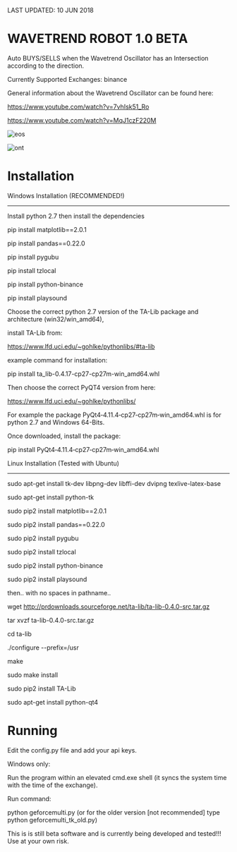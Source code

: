 ﻿LAST UPDATED: 10 JUN 2018

WAVETREND ROBOT 1.0 BETA
==

Auto BUYS/SELLS when the Wavetrend Oscillator has an Intersection according to the direction.

Currently Supported Exchanges: binance

General information about the Wavetrend Oscillator can be found here:

https://www.youtube.com/watch?v=7vhIsk51_Ro

https://www.youtube.com/watch?v=MqJ1czF220M



![eos](https://i.imgur.com/GS51zV3.png)

![ont](https://i.imgur.com/hqJQ0x0.png)

Installation
==

Windows Installation (RECOMMENDED!)
************************************************

Install python 2.7 then install the dependencies

pip install matplotlib==2.0.1

pip install pandas==0.22.0

pip install pygubu

pip install tzlocal

pip install python-binance

pip install playsound

Choose the correct python 2.7 version of the TA-Lib package and architecture (win32/win_amd64),

install TA-Lib from:

https://www.lfd.uci.edu/~gohlke/pythonlibs/#ta-lib

example command for installation:

pip install ta_lib-0.4.17-cp27-cp27m-win_amd64.whl

Then choose the correct PyQT4 version from here:

https://www.lfd.uci.edu/~gohlke/pythonlibs/

For example the package PyQt4‑4.11.4‑cp27‑cp27m‑win_amd64.whl is for python 2.7 and Windows 64-Bits.

Once downloaded, install the package:

pip install PyQt4‑4.11.4‑cp27‑cp27m‑win_amd64.whl

Linux Installation (Tested with Ubuntu)
******************************************************************************

sudo apt-get install tk-dev libpng-dev libffi-dev dvipng texlive-latex-base

sudo apt-get install python-tk

sudo pip2 install matplotlib==2.0.1

sudo pip2 install pandas==0.22.0

sudo pip2 install pygubu

sudo pip2 install tzlocal

sudo pip2 install python-binance

sudo pip2 install playsound

then.. with no spaces in pathname..

wget http://prdownloads.sourceforge.net/ta-lib/ta-lib-0.4.0-src.tar.gz

tar xvzf ta-lib-0.4.0-src.tar.gz

cd ta-lib

./configure --prefix=/usr

make

sudo make install

sudo pip2 install TA-Lib

sudo apt-get install python-qt4

Running
=========

Edit the config.py file and add your api keys.

Windows only:

Run the program within an elevated cmd.exe shell (it syncs the system time with the time of the exchange).

Run command:

python geforcemulti.py
(or for the older version [not recommended] type python geforcemulti_tk_old.py)

This is is still beta software and is currently being developed and tested!!! Use at your own risk.
